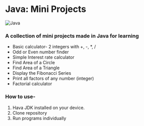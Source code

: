# Java: Mini Projects
![Java](https://img.shields.io/badge/java-%23ED8B00.svg?style=for-the-badge&logo=java&logoColor=white)

### A collection of mini projects made in Java for learning

- Basic calculator- 2 integers with +, -, *, / 
- Odd or Even number finder
- Simple Interest rate calculator
- Find Area of a Circle
- Find Area of a Triangle
- Display the Fibonacci Series
- Print all factors of any number (integer)
- Factorial calculator

### How to use-

1. Hava JDK installed on your device.
2. Clone repository
3. Run programs individually
